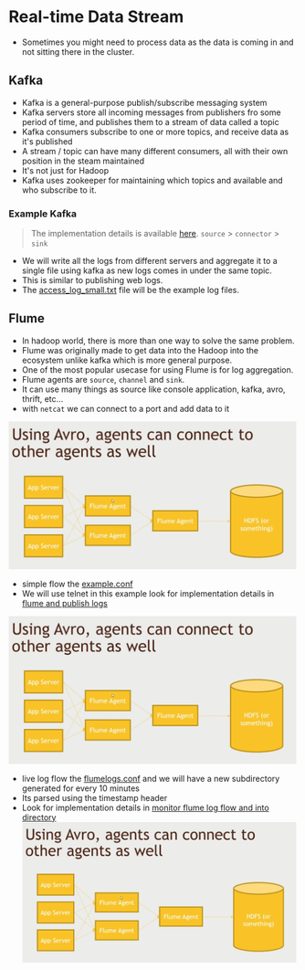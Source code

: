 # Real-time Data Stream

- Sometimes you might need to process data as the data is coming in and not sitting there in the cluster.

## Kafka

- Kafka is a general-purpose publish/subscribe messaging system
- Kafka servers store all incoming messages from publishers fro some period of time, and publishes them to a stream of data called a topic
- Kafka consumers subscribe to one or more topics, and receive data as it's published
- A stream / topic can have many different consumers, all with their own position in the steam maintained
- It's not just for Hadoop
- Kafka uses zookeeper for maintaining which topics and available and who subscribe to it.

### Example Kafka

> The implementation details is available [here](./Section9-76PublishingWebLogsWithKafka.txt). `source` > `connector` > `sink`

- We will write all the logs from different servers and aggregate it to a single file using kafka as new logs comes in under the same topic.
- This is similar to publishing web logs.
- The [access_log_small.txt](./access_log_small.txt) file will be the example log files.

## Flume

- In hadoop world, there is more than one way to solve the same problem.
- Flume was originally made to get data into the Hadoop into the ecosystem unlike kafka which is more general purpose.
- One of the most popular usecase for using Flume is for log aggregation.
- Flume agents are `source`, `channel` and `sink`.
- It can use many things as source like console application, kafka, avro, thrift, etc...
- with `netcat` we can connect to a port and add data to it

![fan flow architecture in flume](docs/01.png)

- simple flow the [example.conf](./example.conf)
- We will use telnet in this example look for implementation details in [flume and publish logs](./Section9-Section9-78SetUpFlumeAndPublishLogsWithIt.txt)

![simple flow architecture in flume](docs/01.png)

- live log flow the [flumelogs.conf](./flumelogs.conf) and we will have a new subdirectory generated for every 10 minutes
- Its parsed using the timestamp header
- Look for implementation details in [monitor flume log flow and into directory](./Section9-79SetUpFlumeToMonitorADirectoryADirectoryAndStoreItsDataInHDFStxt)
![log flow with header architecture in flume](docs/01.png)
